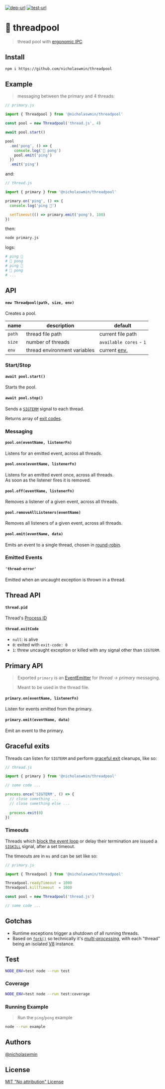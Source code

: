 [![dep-url][dep-badge]][dep-url] [![test-url][test-badge]][test-url] 

# :thread: threadpool

> thread pool with [ergonomic IPC](#messaging)

## Install

```bash
npm i https://github.com/nicholaswmin/threadpool
```

## Example

> messaging between the primary and 4 threads:

```js
// primary.js

import { Threadpool } from '@nicholaswmin/threadpool'

const pool = new Threadpool('thread.js', 4)

await pool.start()

pool
  .on('pong', () => {
    console.log('🏓 pong')
    pool.emit('ping')
  })
  .emit('ping')
```

and:

```js
// thread.js 

import { primary } from '@nicholaswmin/threadpool'

primary.on('ping', () => {
  console.log('ping 🏓')

  setTimeout(() => primary.emit('pong'), 100)
})
```

then:

```bash
node primary.js
```

logs:

```bash
# ping 🏓
# 🏓 pong
# ping 🏓
# 🏓 pong
# ...
```

## API

#### `new Threadpool(path, size, env)`

Creates a pool.  


| name         	| description                      | default         	        |
|--------------	|--------------------------------- |--------------------      |
| `path`      	| thread file path                 | current file path        |
| `size`       	| number of threads                | `available cores` - `1`  |
| `env`        	| thread environment variables     | current [env.][env]	    |


### Start/Stop

#### `await pool.start()`

Starts the pool.

#### `await pool.stop()`

Sends a [`SIGTERM`][signals] signal to each thread.

Returns array of [exit codes][ecodes].  


### Messaging

#### `pool.on(eventName, listenerFn)`

Listens for an emitted event, across all threads.

#### `pool.once(eventName, listenerFn)`

Listens for an emitted event once, across all threads.  
As soon as the listener fires it is removed.

#### `pool.off(eventName, listenerFn)`

Removes a listener of a given event, across all threads.

#### `pool.removeAllListeners(eventName)`

Removes all listeners of a given event, across all threads.

#### `pool.emit(eventName, data)`

Emits an event to a single thread, chosen in [round-robin][rr].


### Emitted Events

#### `'thread-error'` 

Emitted when an uncaught exception is thrown in a thread.


## Thread API

#### `thread.pid`

Thread's [Process ID][pid]

#### `thread.exitCode`

- `null`: is alive
- `0`: exited with `exit-code: 0` 
- `1`: threw uncaught exception or killed with any signal other than `SIGTERM`.


## Primary API

> Exported `primary` is an [EventEmitter][ee] for *thread -> primary* messaging.    

> Meant to be used in the thread file.

#### `primary.on(eventName, listenerFn)`

Listen for events emitted from the primary.

#### `primary.emit(eventName, data)`

Emit an event to the primary.

## Graceful exits

Threads can listen for `SIGTERM` and perform [graceful exit][grace] cleanups,
like so:

```js
// thread.js 

import { primary } from '@nicholaswmin/threadpool'

// some code ...

process.once('SIGTERM', () => {
  // close something ...
  // close something else ...
  
  process.exit(0)
})
```

### Timeouts

Threads which [block the event loop][ee-block] or delay their termination are 
issued a [`SIGKILL`][signals] signal, after a set timeout.

The timeouts are in `ms` and can be set like so:

```js
// primary.js

import { Threadpool } from '@nicholaswmin/threadpool'

Threadpool.readyTimeout = 1000
Threadpool.killTimeout  = 1000

const pool = new Threadpool('thread.js')

// some code ...
```

## Gotchas 

- Runtime exceptions trigger a shutdown of all running threads.
- Based on [`fork()`][fork] so technically it's [*multi-processing*][child-p],
  with each "thread" being an isolated [V8][v8] instance. 

## Test 

```bash 
NODE_ENV=test node --run test
```

### Coverage 

```bash
NODE_ENV=test node --run test:coverage
```

### Running Example

> Run the `ping`/`pong` example

```bash 
node --run example
```

## Authors

[@nicholaswmin][nicholaswmin]

## License 

[MIT "No attribution" License][license] 


[test-badge]: https://github.com/nicholaswmin/threadpool/actions/workflows/test.yml/badge.svg
[test-url]: https://github.com/nicholaswmin/threadpool/actions/workflows/test.yml
[dep-badge]: https://img.shields.io/badge/dependencies-0-b.svg
[dep-url]: https://blog.author.io/npm-needs-a-personal-trainer-537e0f8859c6

[ipc]: https://en.wikipedia.org/wiki/Inter-process_communication
[fork]: https://nodejs.org/api/child_process.html#child_processforkmodulepath-args-options
[env]: https://nodejs.org/api/process.html#processenv
[ee]: https://nodejs.org/docs/latest/api/events.html#emitteremiteventname-args
[ecodes]: https://en.wikipedia.org/wiki/Exit_status
[node-signals]: https://nodejs.org/api/process.html#signal-events
[signals]: https://www.gnu.org/software/libc/manual/html_node/Termination-Signals.html
[pid]: https://en.wikipedia.org/wiki/Process_identifier
[ee-block]: https://nodejs.org/en/learn/asynchronous-work/dont-block-the-event-loop
[rr]: https://en.wikipedia.org/wiki/Round-robin_scheduling
[grace]: https://en.wikipedia.org/wiki/Graceful_exit
[child-p]: https://en.wikipedia.org/wiki/Child_process
[v8]: https://v8.dev/

[nicholaswmin]: https://github.com/nicholaswmin
[license]: ./LICENSE
